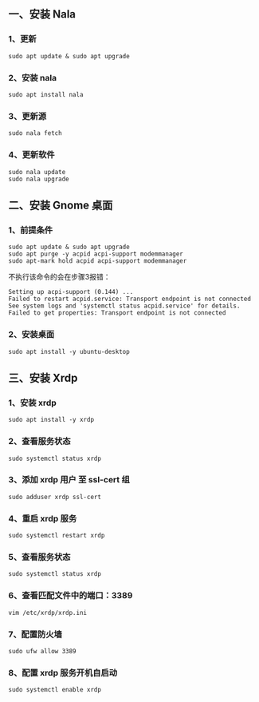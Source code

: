 ## 一、安装 Nala

### 1、更新

```shell
sudo apt update & sudo apt upgrade
```

### 2、安装 nala

```shell
sudo apt install nala
```

### 3、更新源

```shell
sudo nala fetch
```

### 4、更新软件

```shell
sudo nala update
sudo nala upgrade
```

## 二、安装 Gnome 桌面

### 1、前提条件

```shell
sudo apt update & sudo apt upgrade
sudo apt purge -y acpid acpi-support modemmanager
sudo apt-mark hold acpid acpi-support modemmanager
```

不执行该命令的会在步骤3报错：

```shell
Setting up acpi-support (0.144) ...
Failed to restart acpid.service: Transport endpoint is not connected
See system logs and 'systemctl status acpid.service' for details.
Failed to get properties: Transport endpoint is not connected
```

### 2、安装桌面

```shell
sudo apt install -y ubuntu-desktop
```

## 三、安装 Xrdp

### 1、安装 xrdp

```shell
sudo apt install -y xrdp
```

### 2、查看服务状态

```shell
sudo systemctl status xrdp
```

### 3、添加 xrdp 用户 至 ssl-cert 组

```shell
sudo adduser xrdp ssl-cert
```

### 4、重启 xrdp 服务

```shell
sudo systemctl restart xrdp
```

### 5、查看服务状态

```shell
sudo systemctl status xrdp
```

### 6、查看匹配文件中的端口：3389

```shell
vim /etc/xrdp/xrdp.ini
```

### 7、配置防火墙

```shell
sudo ufw allow 3389
```

### 8、配置 xrdp 服务开机自启动

```shell
sudo systemctl enable xrdp
```

